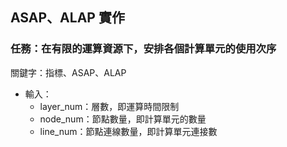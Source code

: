 ## ASAP、ALAP 實作
### 任務：在有限的運算資源下，安排各個計算單元的使用次序

關鍵字：指標、ASAP、ALAP

- 輸入：
    - layer_num：層數，即運算時間限制
    - node_num：節點數量，即計算單元的數量
    - line_num：節點連線數量，即計算單元連接數
